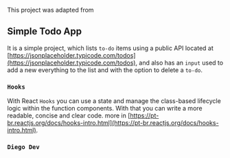 This project was adapted from [](https://ibaslogic.com/blog/react-tutorial-for-beginners/)

## Simple Todo App

It is a simple project, which lists `to-do` items using a public API located at [https://jsonplaceholder.typicode.com/todos](https://jsonplaceholder.typicode.com/todos), and also has an `input` used to add a new everything to the list and with the option to delete a `to-do`.


### `Hooks`

With React `Hooks` you can use a state and manage the class-based lifecycle logic within the function components. With that you can write a more readable, concise and clear code.
more in [https://pt-br.reactjs.org/docs/hooks-intro.html](https://pt-br.reactjs.org/docs/hooks-intro.html).

### `Diego Dev`
